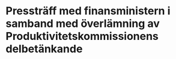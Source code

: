 # Pressträff med finansministern i samband med överlämning av Produktivitetskommissionens delbetänkande
